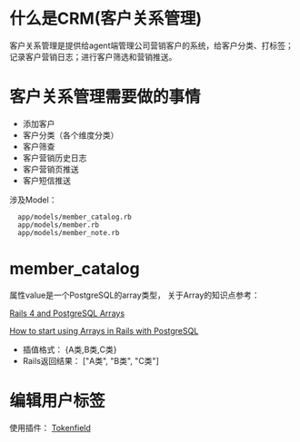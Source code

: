 # 什么是CRM(客户关系管理)

客户关系管理是提供给agent端管理公司营销客户的系统，给客户分类、打标签；记录客户营销日志；进行客户筛选和营销推送。

# 客户关系管理需要做的事情

  - 添加客户
  - 客户分类（各个维度分类）
  - 客户筛查
  - 客户营销历史日志
  - 客户营销页推送
  - 客户短信推送

  涉及Model：

      app/models/member_catalog.rb
      app/models/member.rb
      app/models/member_note.rb

# member_catalog

  <p> 属性value是一个PostgreSQL的array类型， 关于Array的知识点参考： </p>

  [Rails 4 and PostgreSQL Arrays](http://blog.plataformatec.com.br/2014/07/rails-4-and-postgresql-arrays/)

  [How to start using Arrays in Rails with PostgreSQL](http://blog.arkency.com/2014/10/how-to-start-using-arrays-in-rails-with-postgresql/)

  - 插值格式： {A类,B类,C类}
  - Rails返回结果： ["A类", "B类", "C类"]

# 编辑用户标签

  使用插件： [Tokenfield](http://sliptree.github.io/bootstrap-tokenfield/)
